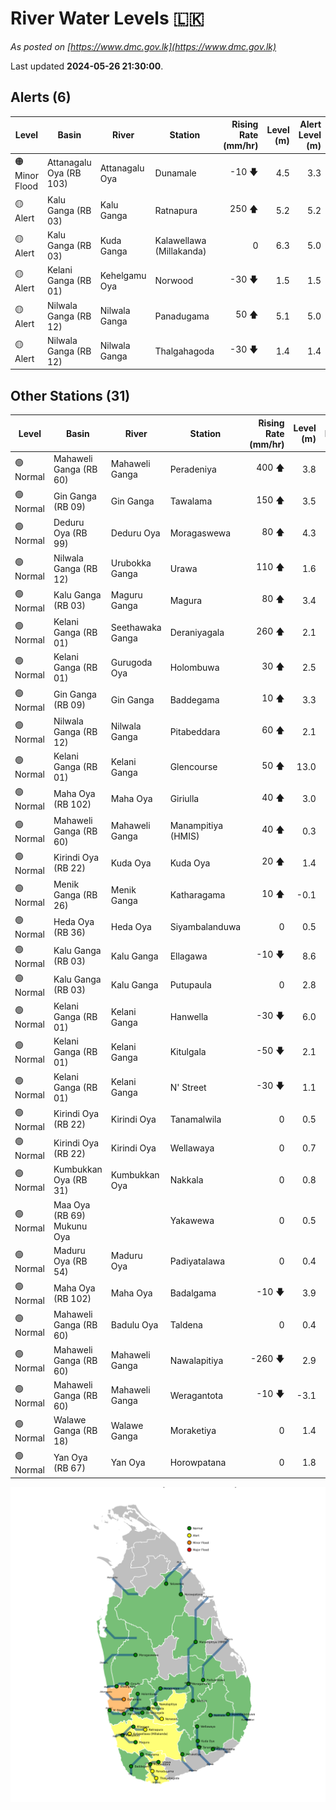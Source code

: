 # River Water Levels :sri_lanka:

*As posted on [https://www.dmc.gov.lk](https://www.dmc.gov.lk)*

Last updated **2024-05-26 21:30:00**.

## Alerts (6)

| Level | Basin | River | Station | Rising Rate (mm/hr) | Level (m) | Alert Level (m) |
|---|---|---|---|--: |--:|--:|
| 🟠 Minor Flood | Attanagalu Oya (RB 103) | Attanagalu Oya | Dunamale | -10 🡇 | 4.5 | 3.3 |
| 🟡 Alert | Kalu Ganga (RB 03) | Kalu Ganga | Ratnapura | 250 🡅 | 5.2 | 5.2 |
| 🟡 Alert | Kalu Ganga (RB 03) | Kuda Ganga | Kalawellawa (Millakanda) | 0  | 6.3 | 5.0 |
| 🟡 Alert | Kelani Ganga (RB 01) | Kehelgamu Oya | Norwood | -30 🡇 | 1.5 | 1.5 |
| 🟡 Alert | Nilwala Ganga (RB 12) | Nilwala Ganga | Panadugama | 50 🡅 | 5.1 | 5.0 |
| 🟡 Alert | Nilwala Ganga (RB 12) | Nilwala Ganga | Thalgahagoda | -30 🡇 | 1.4 | 1.4 |

## Other Stations (31)

| Level | Basin | River | Station | Rising Rate (mm/hr) | Level (m) | Alert Level (m) | Time to Alert |
|---|---|---|---|--: |--:|--:|---|
| 🟢 Normal | Mahaweli Ganga (RB 60) | Mahaweli Ganga | Peradeniya | 400 🡅 | 3.8 | 5.0 | 3.0 ⏳ |
| 🟢 Normal | Gin Ganga (RB 09) | Gin Ganga | Tawalama | 150 🡅 | 3.5 | 4.0 | 3.1 ⏳ |
| 🟢 Normal | Deduru Oya (RB 99) | Deduru Oya | Moragaswewa | 80 🡅 | 4.3 | 4.8 | 5.7 ⏳ |
| 🟢 Normal | Nilwala Ganga (RB 12) | Urubokka Ganga | Urawa | 110 🡅 | 1.6 | 2.5 | 7.7 ⏳ |
| 🟢 Normal | Kalu Ganga (RB 03) | Maguru Ganga | Magura | 80 🡅 | 3.4 | 4.0 | 7.9 ⏳ |
| 🟢 Normal | Kelani Ganga (RB 01) | Seethawaka Ganga | Deraniyagala | 260 🡅 | 2.1 | 4.8 | 10.4 ⏳ |
| 🟢 Normal | Kelani Ganga (RB 01) | Gurugoda Oya | Holombuwa | 30 🡅 | 2.5 | 3.0 | 15.3 ⏳ |
| 🟢 Normal | Gin Ganga (RB 09) | Gin Ganga | Baddegama | 10 🡅 | 3.3 | 3.5 | 24.0 ⏳ |
| 🟢 Normal | Nilwala Ganga (RB 12) | Nilwala Ganga | Pitabeddara | 60 🡅 | 2.1 | 4.0 | 31.7 ⏳ |
| 🟢 Normal | Kelani Ganga (RB 01) | Kelani Ganga | Glencourse | 50 🡅 | 13.0 | 15.0 | 40.8 ⏳ |
| 🟢 Normal | Maha Oya (RB 102) | Maha Oya | Giriulla | 40 🡅 | 3.0 | 5.5 | 63.7 ⏳ |
| 🟢 Normal | Mahaweli Ganga (RB 60) | Mahaweli Ganga | Manampitiya (HMIS) | 40 🡅 | 0.3 | 3.0 | 67.0 ⏳ |
| 🟢 Normal | Kirindi Oya (RB 22) | Kuda Oya | Kuda Oya | 20 🡅 | 1.4 | 6.9 | 277.5 ⏳ |
| 🟢 Normal | Menik Ganga (RB 26) | Menik Ganga | Katharagama | 10 🡅 | -0.1 | 4.0 | 413.0 ⏳ |
| 🟢 Normal | Heda Oya (RB 36) | Heda Oya | Siyambalanduwa | 0  | 0.5 | 4.5 | 🟢 |
| 🟢 Normal | Kalu Ganga (RB 03) | Kalu Ganga | Ellagawa | -10 🡇 | 8.6 | 10.0 | 🟢 |
| 🟢 Normal | Kalu Ganga (RB 03) | Kalu Ganga | Putupaula | 0  | 2.8 | 3.0 | 🟢 |
| 🟢 Normal | Kelani Ganga (RB 01) | Kelani Ganga | Hanwella | -30 🡇 | 6.0 | 7.0 | 🟢 |
| 🟢 Normal | Kelani Ganga (RB 01) | Kelani Ganga | Kitulgala | -50 🡇 | 2.1 | 3.0 | 🟢 |
| 🟢 Normal | Kelani Ganga (RB 01) | Kelani Ganga | N' Street | -30 🡇 | 1.1 | 1.2 | 🟢 |
| 🟢 Normal | Kirindi Oya (RB 22) | Kirindi Oya | Tanamalwila | 0  | 0.5 | 4.0 | 🟢 |
| 🟢 Normal | Kirindi Oya (RB 22) | Kirindi Oya | Wellawaya | 0  | 0.7 | 4.4 | 🟢 |
| 🟢 Normal | Kumbukkan Oya (RB 31) | Kumbukkan Oya | Nakkala | 0  | 0.8 | 5.0 | 🟢 |
| 🟢 Normal | Maa Oya (RB 69) Mukunu Oya |  | Yakawewa | 0  | 0.5 | 4.0 | 🟢 |
| 🟢 Normal | Maduru Oya (RB 54) | Maduru Oya | Padiyatalawa | 0  | 0.4 | 4.0 | 🟢 |
| 🟢 Normal | Maha Oya (RB 102) | Maha Oya | Badalgama | -10 🡇 | 3.9 | 5.0 | 🟢 |
| 🟢 Normal | Mahaweli Ganga (RB 60) | Badulu Oya | Taldena | 0  | 0.4 | 3.0 | 🟢 |
| 🟢 Normal | Mahaweli Ganga (RB 60) | Mahaweli Ganga | Nawalapitiya | -260 🡇 | 2.9 | 3.5 | 🟢 |
| 🟢 Normal | Mahaweli Ganga (RB 60) | Mahaweli Ganga | Weragantota | -10 🡇 | -3.1 | 5.0 | 🟢 |
| 🟢 Normal | Walawe Ganga (RB 18) | Walawe Ganga | Moraketiya | 0  | 1.4 | 3.0 | 🟢 |
| 🟢 Normal | Yan Oya (RB 67) | Yan Oya | Horowpatana | 0  | 1.8 | 6.0 | 🟢 |


<div id="river-water-level-map">

![River Water Level Map](images/river-water-level-map.png)

</div>
